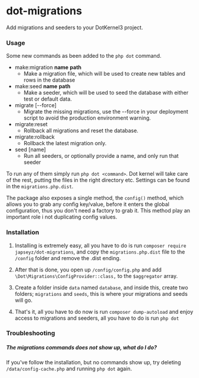 # dot-migrations

Add migrations and seeders to your DotKernel3 project.

### Usage

Some new commands as been added to the `php dot` command.

* make:migration **name** **path**
    * Make a migration file, which will be used to create new tables and rows in the database
* make:seed **name** **path**
    * Make a seeder, which will be used to seed the database with either test or default data.
* migrate [--force]
    * Migrate the missing migrations, use the --force in your deployment script to avoid the production environment warning.
* migrate:reset
    * Rollback all migrations and reset the database.
* migrate:rollback
    * Rollback the latest migration only.
* seed [name]
    * Run all seeders, or optionally provide a name, and only run that seeder

To run any of them simply run `php dot <command>`.
Dot kernel will take care of the rest, putting the files in the
right directory etc.
Settings can be found in the `migrations.php.dist`.

The package also exposes a single method, the `config()` method, which allows you to
grab any config key/value, before it enters the global configuration, thus you don't need a
factory to grab it. This method play an important role i not duplicating config values.

### Installation

1) Installing is extremely easy, all you have to do is run `composer require japseyz/dot-migrations`, and copy the `migrations.php.dist` file to the `/config` folder and remove the .dist ending.

2) After that is done, you open up `/config/config.php` and add `\Dot\Migrations\ConfigProvider::class,` to the `$aggregator` array.

3) Create a folder inside `data` named `database`, and inside this, create two folders; `migrations` and `seeds`, this is where your migrations and seeds will go.

4) That's it, all you have to do now is run `composer dump-autoload` and enjoy access to migrations and seeders, all you have to do is run `php dot`


### Troubleshooting

##### The migrations commands does not show up, what do I do?
If you've follow the installation, but no commands show up, try deleting `/data/config-cache.php` and running `php dot` again.
